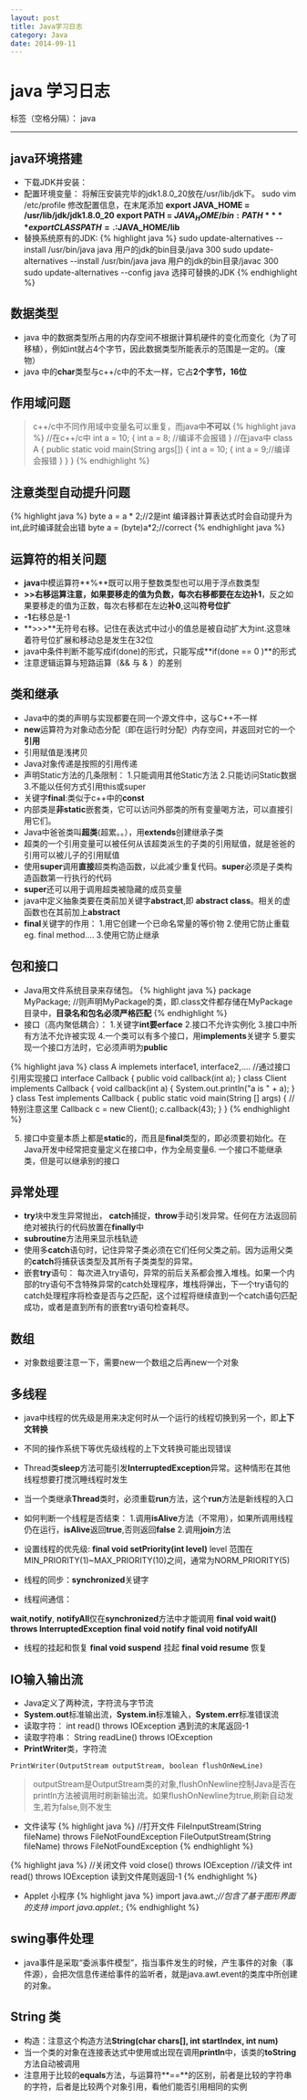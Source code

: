 ```yaml
---
layout: post
title: Java学习日志
category: Java
date: 2014-09-11
---
```





# java 学习日志

标签（空格分隔）： java

---

## java环境搭建

> 
 - 下载JDK并安装：
 - 配置环境变量：
 将解压安装完毕的jdk1.8.0_20放在/usr/lib/jdk下。
 sudo vim /etc/profile 修改配置信息，在末尾添加
 **export JAVA_HOME = /usr/lib/jdk/jdk1.8.0_20**
 **export PATH = $JAVA_HOME/bin:PATH**
 **export CLASSPATH = .:$JAVA_HOME/lib**
 - 替换系统原有的JDK:
 {% highlight java %}
sudo update-alternatives --install /usr/bin/java java 用户的jdk的bin目录/java 300
sudo update-alternatives --install /usr/bin/java java 用户的jdk的bin目录/javac 300
sudo update-alternatives --config java 选择可替换的JDK
{% endhighlight %}

 

## 数据类型

>  
- java 中的数据类型所占用的内存空间不根据计算机硬件的变化而变化（为了可移植），例如int就占4个字节，因此数据类型所能表示的范围是一定的。（废物）
- java 中的**char**类型与c++/c中的不太一样，它占**2个字节，16位** 

## 作用域问题

> c++/c中不同作用域中变量名可以重复，而java中**不可以**
{% highlight java %}
//在c++/c中
int a = 10;
{
    int a = 8; //编译不会报错
}
//在java中
class A
{
    public static void main(String args[])
    {
        int a = 10;
        {
            int a = 9;//编译会报错
        }
    }
}
{% endhighlight %}



## 注意类型自动提升问题
{% highlight java %}
byte a = a * 2;//2是int 编译器计算表达式时会自动提升为int,此时编译就会出错
byte a = (byte)a*2;//correct
{% endhighlight java %}

## 运算符的相关问题

> 
 - **java**中模运算符**%**既可以用于整数类型也可以用于浮点数类型
 - **>>**右移运算注意，如果要移走的值为负数，每次右移都要在左边**补1**，反之如果要移走的值为正数，每次右移都在左边**补0**,这叫**符号位扩**
 - **-1**右移总是-1
 - **>>>**无符号右移。记住在表达式中过小的值总是被自动扩大为int.这意味着符号位扩展和移动总是发生在32位
 - java中条件判断不能写成if(done)的形式，只能写成**if(done == 0 )**的形式
 - 注意逻辑运算与短路运算（&& 与 & ）的差别


## 类和继承

> 
- Java中的类的声明与实现都要在同一个源文件中，这与C++不一样
- **new**运算符为对象动态分配（即在运行时分配）内存空间，并返回对它的一个**引用**
- 引用赋值是浅拷贝
- Java对象传递是按照的引用传递
- 声明Static方法的几条限制：
1.只能调用其他Static方法
2.只能访问Static数据
3.不能以任何方式引用this或super
- 关键字**final**:类似于c++中的**const**
- 内部类是**非static**嵌套类，它可以访问外部类的所有变量喝方法，可以直接引用它们。
- Java中爸爸类叫**超类**(超累。。），用**extends**创建继承子类
- 超类的一个引用变量可以被任何从该超类派生的子类的引用赋值，就是爸爸的引用可以被儿子的引用赋值
- 使用**super**调用**直接**超类构造函数，以此减少重复代码。**super**必须是子类构造函数第一行执行的代码
- **super**还可以用于调用超类被隐藏的成员变量
- java中定义抽象类要在类前加关键字**abstract**,即 **abstract class**。相关的虚函数也在其前加上**abstract**
- **final**关键字的作用：
1.用它创建一个已命名常量的等价物
2.使用它防止重载 eg. final method....
3.使用它防止继承

## 包和接口

> 
- Java用文件系统目录来存储包。
{% highlight java %}
package MyPackage;
//则声明MyPackage的类，即.class文件都存储在MyPackage目录中，**目录名和包名必须严格匹配**
{% endhighlight %}
- 接口（高内聚低耦合）：
1.关键字**int要erface**
2.接口不允许实例化
3.接口中所有方法不允许被实现
4.一个类可以有多个接口，用**implements**关键字
5.要实现一个接口方法时，它必须声明为**public**

{% highlight java %}
class A implemets interface1, interface2,....
//通过接口引用实现接口
interface Callback
{
    public void callback(int a);
}
class Client implements Callback
{
    void callback(int a)
    {
        System.out.println("a is " + a);
    }
}
class Test implements Callback
{
    public static void main(String [] args)
    {
        //特别注意这里
        Callback c = new Client();
        c.callback(43);
    }
}
{% endhighlight %}

5. 接口中变量本质上都是**static**的，而且是**final**类型的，即必须要初始化。在Java开发中经常把变量定义在接口中，作为全局变量6. 一个接口不能继承类，但是可以继承别的接口



## 异常处理

> 
- **try**块中发生异常抛出， **catch**捕捉，**throw**手动引发异常。任何在方法返回前绝对被执行的代码放置在**finally**中
- **subroutine**方法用来显示栈轨迹
- 使用多**catch**语句时，记住异常子类必须在它们任何父类之前。因为运用父类的**catch**将捕获该类型及其所有子类类型的异常。
- 嵌套**try**语句：
每次进入try语句，异常的前后关系都会推入堆栈。如果一个内部的try语句不含特殊异常的catch处理程序，堆栈将弹出，下一个try语句的catch处理程序将检查是否与之匹配，这个过程将继续直到一个catch语句匹配成功，或者是直到所有的嵌套try语句检查耗尽。

## 数组

> 
- 对象数组要注意一下，需要new一个数组之后再new一个对象

## 多线程

> 
- java中线程的优先级是用来决定何时从一个运行的线程切换到另一个，即**上下文转换**
- 不同的操作系统下等优先级线程的上下文转换可能出现错误
- Thread类**sleep**方法可能引发**InterruptedException**异常。这种情形在其他线程想要打搅沉睡线程时发生
- 当一个类继承**Thread**类时，必须重载**run**方法，这个**run**方法是新线程的入口
- 如何判断一个线程是否结束：
1.调用**isAlive**方法（不常用），如果所调用线程仍在运行，**isAlive**返回**true**,否则返回**false**
2.调用**join**方法
- 设置线程的优先级:
**final void setPriority(int level)**
level 范围在MIN_PRIORITY(1)~MAX_PRIORITY(10)之间，通常为NORM_PRIORITY(5)
- 线程的同步：**synchronized**关键字

- 线程间通信：

> 
**wait**,**notify**, **notifyAll**仅在**synchronized**方法中才能调用
**final void wait() throws InterruptedException**
**final void notify**
**final void notifyAll**

- 线程的挂起和恢复
**final void suspend** 挂起
**final void resume**  恢复


## IO输入输出流

> 
- Java定义了两种流，字符流与字节流
- **System.out**标准输出流，**System.in**标准输入，**System.err**标准错误流
- 读取字符：
int read() throws IOException 遇到流的末尾返回-1
- 读取字符串：
String readLine() throws IOException
- **PrintWriter**类，字符流
```
PrintWriter(OutputStream outputStream, boolean flushOnNewLine)
```
> outputStream是OutputStream类的对象,flushOnNewline控制Java是否在println方法被调用时刷新输出流。如果flushOnNewline为true,刷新自动发生,若为false,则不发生

- 文件读写
{% highlight java %}
//打开文件
FileInputStream(String fileName) throws FileNotFoundException
FileOutputStream(String fileName) throws FileNotFoundException
{% endhighlight %}

{% highlight java %}
//关闭文件
void close() throws IOException
//读文件
int read() throws IOException
读到文件尾则返回-1
{% endhighlight %}

- Applet 小程序
{% highlight java %}
import java.awt.*;//包含了基于图形界面的支持
import java.applet.*;
{% endhighlight %}

## swing事件处理

> 
- java事件是采取“委派事件模型”，指当事件发生的时候，产生事件的对象（事件源），会把次信息传递给事件的监听者，就是java.awt.event的类库中所创建的对象。

## String 类
>
- 构造：注意这个构造方法**String(char chars[], int startIndex, int num)**
- 当一个类的对象在连接表达式中使用或出现在调用**println**中，该类的**toString**方法自动被调用
- 注意用于比较的**equals**方法，与运算符**==**的区别，前者是比较的字符串的字符，后者是比较两个对象引用，看他们能否引用相同的实例
